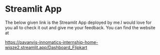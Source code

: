 # Streamlit App
The below given link is the Streamlit App deployed by me.I would love for you all to check it out and give me your feedback. You can find the website at 

https://pavanvis-innomatics-internship-home-wiqze2.streamlit.app/Dashboard_Flipkart
